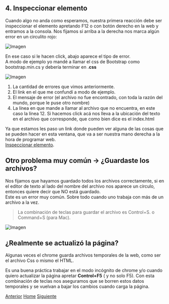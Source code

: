 ## 4. Inspeccionar elemento

Cuando algo no anda como esperamos, nuestra primera reacción debe ser inspeccionar el elemento apretando F12 o con botón derecho en la web y entramos a la consola.
Nos fijamos si arriba a la derecha nos marca algún error en un circulito rojo:

![Imagen](https://fgarciajulia.github.io/mi_primera_pagina/img/consola.jpg)

En ese caso si le hacen click, abajo aparece el tipo de error.<br />
A modo de ejemplo yo mandé a llamar el css de Bootstrap como bootstrap.min.cs y debería terminar en .**css**

![Imagen](https://fgarciajulia.github.io/mi_primera_pagina/img/consola2.jpg)

1. La cantidad de errores que vimos anteriormente.
2. El link en el que me confundí a modo de ejemplo.
3. El mensaje de error (el archivo no fue encontrado, con toda la razón del mundo, porque le puse otro nombre)
4. La línea en que mande a llamar al archivo que no encuentra, en este caso la línea 12. Si hacemos click acá nos lleva a la ubicación del texto en el archivo que corresponde, que como bien dice es el index.html


Ya que estamos les paso un link donde pueden ver alguna de las cosas que se pueden hacer en esta ventana, que va a ser nuestra mano derecha a la hora de programar web.<br />
<a target="_blank" href="https://www.emezeta.com/articulos/10-trucos-para-google-chrome-developer-tools">Inspeccionar elemento</a>.

## Otro problema muy común -> ¿Guardaste los archivos?

Nos fijamos que hayamos guardado todos los archivos correctamente, si en el editor de texto al lado del nombre del archivo nos aparece un círculo, entonces quiere decir que NO está guardado.<br />
Este es un error muy común. Sobre todo cuando uno trabaja con más de un archivo a la vez.<br />
>La combinación de teclas para guardar el archivo es Control+S. o Command+S (para Mac).<br />

![Imagen](https://fgarciajulia.github.io/mi_primera_pagina/img/sin-guardar.jpg)

## ¿Realmente se actualizó la página?

Algunas veces el chrome guarda archivos temporales de la web, como ser el archivo Css o mismo el HTML. 

Es una buena práctica trabajar en el modo incógnito de chrome y/o cuando quiero  actualizar la página apretar **Control+F5** ( y no solo F5). Con esta combinación de teclas nos aseguramos que se borren estos datos temporales y se vuelvan a bajar los cambios cuando carga la página.


<div class="Grid">
    <a href="https://fgarciajulia.github.io/mi_primera_pagina/menu-bootstrap" class="my-btn anterior">Anterior</a>
    <a href="https://fgarciajulia.github.io/mi_primera_pagina" class="my-btn home">Home</a>
    <a href="https://fgarciajulia.github.io/mi_primera_pagina/creacion-nav" class="my-btn siguiente">Siguiente</a>
</div>